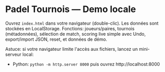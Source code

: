 # Padel Tournois — Demo locale
Ouvrez `index.html` dans votre navigateur (double-clic). Les données sont stockées en LocalStorage.
Fonctions: joueurs/paires, tournois (métadonnées), sélection de match, scoring live simple avec Undo,
export/import JSON, reset, et données de démo.

Astuce: si votre navigateur limite l'accès aux fichiers, lancez un mini-serveur local:
- Python: `python -m http.server 8000` puis ouvrez http://localhost:8000
